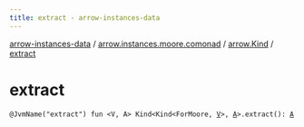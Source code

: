 ```yaml
---
title: extract - arrow-instances-data
---
```


[arrow-instances-data](../../index.html) / [arrow.instances.moore.comonad](../index.html) / [arrow.Kind](index.html) / [extract](./extract.html)

# extract

`@JvmName("extract") fun <V, A> Kind<Kind<ForMoore, `[`V`](extract.html#V)`>, `[`A`](extract.html#A)`>.extract(): `[`A`](extract.html#A)
